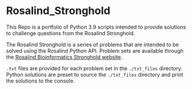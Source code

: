 # Rosalind_Stronghold
This Repo is a portfolio of Python 3.9 scripts intended to provide solutions to challenge questions from the Rosalind Stronghold.

The Rosalind Stronghold is a series of problems that are intended to be solved using the Rosalind Python API.
Problem sets are available through the [Rosalind Bioinformatics Stronghold website](https://rosalind.info/problems/list-view/).

`.txt` files are provided for each problem set in the `./txt_files` directory. 
Python solutions are preset to source the `./txt_files` directory and print the solutions to the console. 